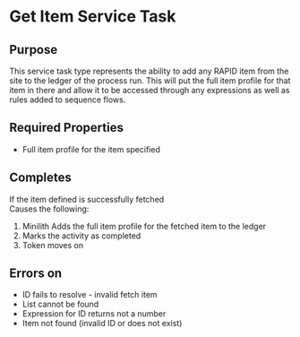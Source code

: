 # Get Item Service Task

## Purpose

This service task type represents the ability to add any RAPID item from the site to the ledger of the process run. This will put the full item profile for that item in there and allow it to be accessed through any expressions as well as rules added to sequence flows.

##  Required Properties

- Full item profile for the item specified

## Completes

If the item defined is successfully fetched   
Causes the following:

1. Minilith Adds the full item profile for the fetched item to the ledger
2. Marks the activity as completed
3. Token moves on

## Errors on

- ID fails to resolve - invalid fetch item
- List cannot be found
- Expression for ID returns not a number
- Item not found (invalid ID or does not exist)